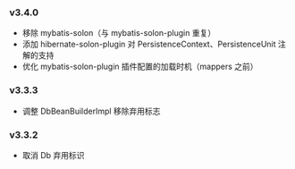 
### v3.4.0

* 移除 mybatis-solon（与 mybatis-solon-plugin 重复）
* 添加 hibernate-solon-plugin 对 PersistenceContext、PersistenceUnit 注解的支持
* 优化 mybatis-solon-plugin 插件配置的加载时机（mappers 之前）

### v3.3.3

* 调整 DbBeanBuilderImpl 移除弃用标志

### v3.3.2

* 取消 Db 弃用标识